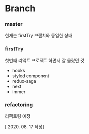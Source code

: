 # Branch

### master

현재는 firstTry 브랜치와 동일한 상태

### firstTry 

첫번째 리액트 프로젝트 하면서 잘 몰랐던 것

- hooks
- styled component
- redux-saga
- next
- immer

### refactoring

리팩토링 예정


[ 2020. 08. 17 작성]
